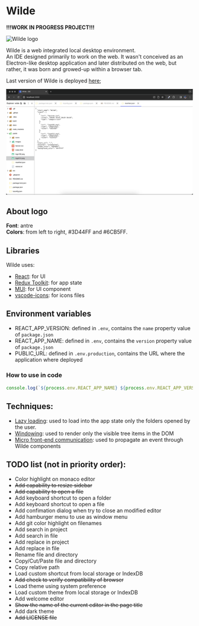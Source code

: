 # Wilde

__!!!WORK IN PROGRESS PROJECT!!!__

![Wilde logo](docs/images/wilde-logo.png)

Wilde is a web integrated local desktop environment. \
An IDE designed primarily to work on the web. It wasn't conceived as an Electron-like desktop application and later distributed on the web, but rather, it was born and growed-up within a browser tab.

Last version of Wilde is deployed [here](https://mpstyle.github.io/wilde/);

![Wilde screenshot](docs/images/wilde-instance.png)

## About logo

**Font**: antre \
**Colors**: from left to right, #3D44FF and #6CB5FF.

## Libraries

Wilde uses:
- [React](https://react.dev/): for UI
- [Redux Toolkit](https://redux-toolkit.js.org/): for app state
- [MUI](https://mui.com/): for UI component
- [vscode-icons](https://github.com/vscode-icons/vscode-icons): for icons files

## Environment variables

- REACT_APP_VERSION: defined in `.env`, contains the `name` property value of `package.json`
- REACT_APP_NAME: defined in `.env`, contains the `version` property value of `package.json`
- PUBLIC_URL: defined in `.env.production`, contains the URL where the application where deployed

### How to use in code

```typescript
console.log(`${process.env.REACT_APP_NAME} ${process.env.REACT_APP_VERSION}`)
```

## Techniques:
- [Lazy loading](https://en.wikipedia.org/wiki/Lazy_loading): used to load into the app state only the folders opened by the user.
- [Windowing](https://www.patterns.dev/vanilla/virtual-lists/): used to render only the visible tree items in the DOM
- [Micro front-end communication](https://sharvishi9118.medium.com/cross-micro-frontend-communication-techniques-a10fedc11c59): used to propagate an event through Wilde components

## TODO list (not in priority order):
- Color highlight on monaco editor
- ~~Add capability to resize sidebar~~
- ~~Add capability to open a file~~
- Add keyboard shortcut to open a folder
- Add keyboard shortcut to open a file
- Add confimation dialog when try to close an modified editor
- Add hamburger menu to use as window menu
- Add git color highlight on filenames
- Add search in project
- Add search in file
- Add replace in project
- Add replace in file
- Rename file and directory
- Copy/Cut/Paste file and directory
- Copy relative path
- Load custom shortcut from local storage or IndexDB
- ~~Add check to verify compatibility of browser~~
- Load theme using system preference
- Load custom theme from local storage or IndexDB
- Add welcome editor
- ~~Show the name of the current editor in the page title~~
- Add dark theme
- ~~Add LICENSE file~~